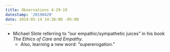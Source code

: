 ```yaml
---
title: Observations 4-29-19
datestamp: '20190429'
date: 2019-05-14 14:38:00 -05:00
---
```


- Michael Slote referring to “our empathic/sympathetic juices” in his book *The Ethics of Care and Empathy*.
	- Also, learning a new word: “supererogation.”
